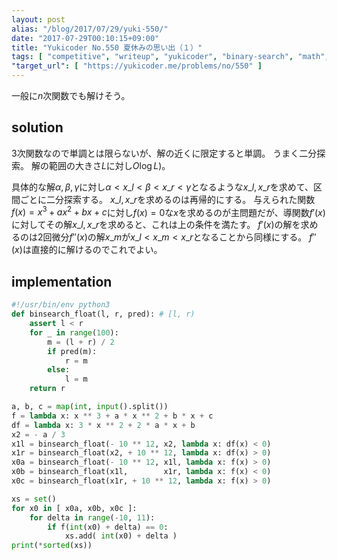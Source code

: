 ```yaml
---
layout: post
alias: "/blog/2017/07/29/yuki-550/"
date: "2017-07-29T00:10:15+09:00"
title: "Yukicoder No.550 夏休みの思い出（１）"
tags: [ "competitive", "writeup", "yukicoder", "binary-search", "math", "differential" ]
"target_url": [ "https://yukicoder.me/problems/no/550" ]
---
```


一般に$n$次関数でも解けそう。

## solution

$3$次関数なので単調とは限らないが、解の近くに限定すると単調。
うまく二分探索。
解の範囲の大きさ$L$に対し$O\log L)$。

具体的な解$\alpha, \beta, \gamma$に対し$\alpha \lt x\_l \lt \beta \lt x\_r \lt \gamma$となるような$x\_l, x\_r$を求めて、区間ごとに二分探索する。
$x\_l, x\_r$を求めるのは再帰的にする。
与えられた関数$f(x) = x^3 + ax^2 + bx + c$に対し$f(x) = 0$な$x$を求めるのが主問題だが、導関数$f'(x)$に対してその解$x\_l, x\_r$を求めると、これは上の条件を満たす。
$f'(x)$の解を求めるのは$2$回微分$f''(x)$の解$x\_m$が$x\_l \lt x\_m \lt x\_r$となることから同様にする。
$f''(x)$は直接的に解けるのでこれでよい。

## implementation

``` python
#!/usr/bin/env python3
def binsearch_float(l, r, pred): # [l, r)
    assert l < r
    for _ in range(100):
        m = (l + r) / 2
        if pred(m):
            r = m
        else:
            l = m
    return r

a, b, c = map(int, input().split())
f = lambda x: x ** 3 + a * x ** 2 + b * x + c
df = lambda x: 3 * x ** 2 + 2 * a * x + b
x2 = - a / 3
x1l = binsearch_float(- 10 ** 12, x2, lambda x: df(x) < 0)
x1r = binsearch_float(x2, + 10 ** 12, lambda x: df(x) > 0)
x0a = binsearch_float(- 10 ** 12, x1l, lambda x: f(x) > 0)
x0b = binsearch_float(x1l,        x1r, lambda x: f(x) < 0)
x0c = binsearch_float(x1r, + 10 ** 12, lambda x: f(x) > 0)

xs = set()
for x0 in [ x0a, x0b, x0c ]:
    for delta in range(-10, 11):
        if f(int(x0) + delta) == 0:
            xs.add( int(x0) + delta )
print(*sorted(xs))
```
